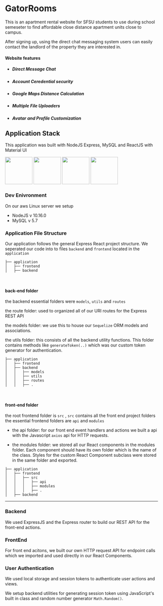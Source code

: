 # GatorRooms

This is an apartment rental website for SFSU students to use during school semeseter to find affordable close distance apartment units close to campus. 

After signing up, using the direct chat messaging system users can easily contact the landlord of the property they are interested in.

#### Website features
* ##### Direct Message Chat
* ##### Account Ceredential security
* ##### Google Maps Distance Calculation
* ##### Multiple File Uploaders
* ##### Avatar and Profile Customization





## Application Stack

This application was built with NodeJS Express, MySQL and ReactJS with Material UI

<img src="https://cdn2.iconfinder.com/data/icons/designer-skills/128/react-512.png" height="90"> <img src="https://cdn4.iconfinder.com/data/icons/logos-3/456/nodejs-new-pantone-black-512.png" height="90"> <img src="https://cdn4.iconfinder.com/data/icons/logos-3/426/mysql-512.png" height="90"> <img src="https://cdn2.iconfinder.com/data/icons/amazon-aws-stencils/100/Non-Service_Specific_copy__AWS_Cloud-512.png" height="90">


### Dev Enivronment
On our aws Linux server we setup 

 - NodeJS v 10.16.0  
 - MySQL v 5.7 
 
 
### Application File Structure

Our application follows the general Express React project structure. We seperated our code into to files `backend` and `frontend` located in the `application`

```
├── application                   
│   ├── frontend         
│   ├── backend
```
 
<br>
 
#### back-end folder

the backend essential folders were `models`, `utils` and `routes` 

the route folder:
  used to organized all of our URI routes for the Express REST API
  
the models folder:
  we use this to house our `Sequelize` ORM models and associations.
 
the utils folder:
  this consists of all the backend utility functions. This folder contains methods like `generateToken(..)` which was our   custom token generator for authentication.

```
├── application                   
│   ├── frontend         
│   ├── backend
│   │   ├── models
│   │   ├── utils
│   │   ├── routes
│   │   ├── .
```


<br>
 
#### front-end folder

the root frontend folder is `src` , `src` contains all the front end project folders
the essential frontend folders are `api` and `modules`

* the api folder:
 for our front end event handlers and actions we built a api with the Javascript `axios` api for HTTP requests.
  
* the modules folder:
  we stored all our React components in the modules folder. Each component should have its own folder which is the name of the class. Styles for the custom React Component subclass were stored in the same folder and exported.
 

```
├── application                   
│   ├── frontend
│   │   ├── src
│   │   │   ├── api 
│   │   │   ├── modules  
│   │   │   ├── .
│   ├── backend
```
  
  
  
--- 
 
 
### Backend 

We used ExpressJS and the Express router to build our REST API for the front-end actions.

 
 ### FrontEnd
  
For front end acitons, we built our own HTTP request API for endpoint calls which we imported and used directly in our React Components. 


### User Authentication 

We used local storage and session tokens to authenticate user actions and views.

We setup backend utilities for generating session token using JavaScript's built in class and random number generator `Math.Random()`. 

